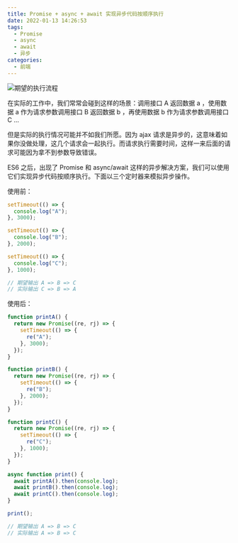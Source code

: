 ```yaml
---
title: Promise + async + await 实现异步代码按顺序执行
date: 2022-01-13 14:26:53
tags:
  - Promise
  - async
  - await
  - 异步
categories:
  - 前端
---
```


![期望的执行流程](https://gitee.com/Rexiamu/image-hosting/raw/master/img/20220113135506.png)

在实际的工作中，我们常常会碰到这样的场景：调用接口 A  返回数据 a ，使用数据 a 作为请求参数调用接口 B 返回数据 b ，再使用数据 b 作为请求参数调用接口 C ... 

<!-- more -->

但是实际的执行情况可能并不如我们所愿。因为 ajax 请求是异步的，这意味着如果你没做处理，这几个请求会一起执行。而请求执行需要时间，这样一来后面的请求可能因为拿不到参数导致错误。

ES6 之后，出现了 Promise 和 async/await 这样的异步解决方案，我们可以使用它们实现异步代码按顺序执行。下面以三个定时器来模拟异步操作。<br />

使用前：
```javascript
setTimeout(() => {
  console.log("A");
}, 3000);

setTimeout(() => {
  console.log("B");
}, 2000);

setTimeout(() => {
  console.log("C");
}, 1000);

// 期望输出 A => B => C
// 实际输出 C => B => A
```
使用后：
```javascript
function printA() {
  return new Promise((re, rj) => {
    setTimeout(() => {
      re("A");
    }, 3000);
  });
}

function printB() {
  return new Promise((re, rj) => {
    setTimeout(() => {
      re("B");
    }, 2000);
  });
}

function printC() {
  return new Promise((re, rj) => {
    setTimeout(() => {
      re("C");
    }, 1000);
  });
}

async function print() {
  await printA().then(console.log);
  await printB().then(console.log);
  await printC().then(console.log);
}

print();

// 期望输出 A => B => C
// 实际输出 A => B => C
```
